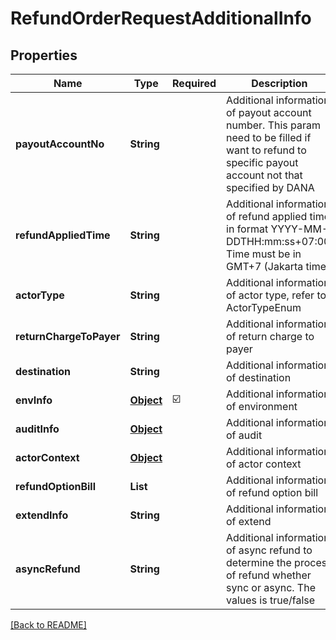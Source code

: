 # RefundOrderRequestAdditionalInfo
## Properties

| Name | Type | Required | Description |
| ------------- | ------------- | ------------- | ------------- |
| **payoutAccountNo** | **String** |  | Additional information of payout account number. This param need to be filled if want to refund to specific payout account not that specified by DANA |
| **refundAppliedTime** | **String** |  | Additional information of refund applied time, in format YYYY-MM-DDTHH:mm:ss+07:00. Time must be in GMT+7 (Jakarta time) |
| **actorType** | **String** |  | Additional information of actor type, refer to ActorTypeEnum |
| **returnChargeToPayer** | **String** |  | Additional information of return charge to payer |
| **destination** | **String** |  | Additional information of destination |
| **envInfo** | [**Object**](.md) | ☑️ | Additional information of environment |
| **auditInfo** | [**Object**](.md) |  | Additional information of audit |
| **actorContext** | [**Object**](.md) |  | Additional information of actor context |
| **refundOptionBill** | **List** |  | Additional information of refund option bill |
| **extendInfo** | **String** |  | Additional information of extend |
| **asyncRefund** | **String** |  | Additional information of async refund to determine the process of refund whether sync or async. The values is true/false |

[[Back to README]](../../../../README.md)
